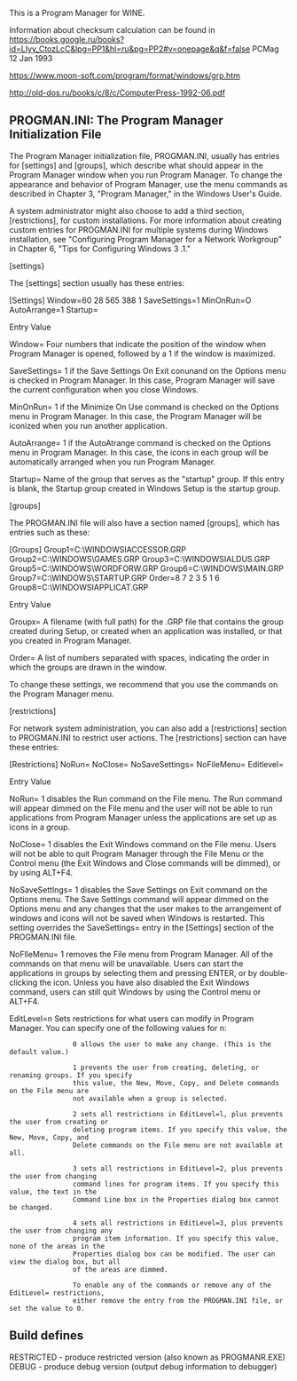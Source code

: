 This is a Program Manager for WINE.


Information about checksum calculation can be found in https://books.google.ru/books?id=LIyy_CtozLcC&lpg=PP1&hl=ru&pg=PP2#v=onepage&q&f=false PCMag 12 Jan 1993

https://www.moon-soft.com/program/format/windows/grp.htm

http://old-dos.ru/books/c/8/c/ComputerPress-1992-06.pdf


## PROGMAN.INI: The Program Manager Initialization File

The Program Manager initialization file, PROGMAN.INI, usually has entries for
[settings] and [groups], which describe what should appear in the Program
Manager window when you run Program Manager. To change the appearance
and behavior of Program Manager, use the menu commands as described in
Chapter 3, "Program Manager," in the Windows User's Guide.

A system administrator might also choose to add a third section, [restrictions],
for custom installations. For more information about creating custom entries
for PROGMAN.INI for multiple systems during Windows installation, see
"Configuring Program Manager for a Network Workgroup" in Chapter 6,
"Tips for Configuring Windows 3 .1."

[settings}

The [settings] section usually has these entries:

[Settings]
Window=60 28 565 388 1
SaveSettings=1
MinOnRun=O
AutoArrange=1
Startup=

Entry			Value

Window=         Four numbers that indicate the position of the window when Program Manager
				is opened, followed by a 1 if the window is maximized.

SaveSettings=	1 if the Save Settings On Exit conunand on the Options menu is checked in
				Program Manager. In this case, Program Manager will save the current
				configuration when you close Windows.
	
MinOnRun=		1 if the Minimize On Use command is checked on the Options menu in Program
				Manager. In this case, the Program Manager will be iconized when you run
				another application.

AutoArrange=	1 if the AutoAtrange command is checked on the Options menu in Program
				Manager. In this case, the icons in each group will be automatically arranged
				when you run Program Manager.

Startup=		Name of the group that serves as the "startup" group. If this entry is blank, the
				Startup group created in Windows Setup is the startup group.


[groups]

The PROGMAN.INI file will also have a section named [groups], which has
entries such as these:

[Groups]
Group1=C:\WINDOWSIACCESSOR.GRP
Group2=C:\WINDOWS\GAMES.GRP
Group3=C:\WINDOWSIALDUS.GRP
Group5=C:\WINDOWS\WORDFORW.GRP
Group6=C:\WINDOWS\MAIN.GRP
Group7=C:\WINDOWS\STARTUP.GRP
Order=8 7 2 3 5 1 6
Group8=C:\WINDOWSIAPPLICAT.GRP

Entry		Value

Groupx=		A filename (with full path) for the .GRP file that contains the group created
			during Setup, or created when an application was installed, or that you created in
			Program Manager.

Order=		A list of numbers separated with spaces, indicating the order in which the groups
			are drawn in the window.
			
To change these settings, we recommend that you use the commands on the
Program Manager menu.

[restrictions]

For network system administration, you can also add a [restrictions] section to
PROGMAN.INI to restrict user actions. The [restrictions] section can have
these entries:

[Restrictions]
NoRun=
NoClose=
NoSaveSettings=
NoFileMenu=
Editlevel=

Entry				Value

NoRun=				1 disables the Run command on the File menu. The Run command will appear
					dimmed on the File menu and the user will not be able to run applications from
					Program Manager unless the applications are set up as icons in a group.
			
NoClose=			1 disables the Exit Windows command on the File menu. Users will not be able
					to quit Program Manager through the File Menu or the Control menu (the Exit
					Windows and Close commands will be dimmed), or by using ALT+F4.
	
NoSaveSettlngs=		1 disables the Save Settings on Exit command on the Options menu. The Save
					Settings command will appear dimmed on the Options menu and any changes
					that the user makes to the arrangement of windows and icons will not be saved
					when Windows is restarted. This setting overrides the SaveSettings= entry in the
					[Settings] section of the PROGMAN.INI file.

NoFlleMenu=			1 removes the File menu from Program Manager. All of the commands on that
					menu will be unavailable. Users can start the applications in groups by selecting
					them and pressing ENTER, or by double-clicking the icon. Unless you have also
					disabled the Exit Windows command, users can still quit Windows by using the
					Control menu or ALT+F4.
					
EditLevel=n			Sets restrictions for what users can modify in Program Manager. You can specify
					one of the following values for n:

					0 allows the user to make any change. (This is the default value.)

					1 prevents the user from creating, deleting, or renaming groups. If you specify
					this value, the New, Move, Copy, and Delete commands on the File menu are
					not available when a group is selected.

					2 sets all restrictions in EditLevel=l, plus prevents the user from creating or
					deleting program items. If you specify this value, the New, Move, Copy, and
					Delete commands on the File menu are not available at all.

					3 sets all restrictions in EditLevel=2, plus prevents the user from changing
					command lines for program items. If you specify this value, the text in the
					Command Line box in the Properties dialog box cannot be changed.

					4 sets all restrictions in EditLevel=3, plus prevents the user from changing any
					program item information. If you specify this value, none of the areas in the
					Properties dialog box can be modified. The user can view the dialog box, but all
					of the areas are dimmed.
					
					To enable any of the commands or remove any of the EditLevel= restrictions,
					either remove the entry from the PROGMAN.INI file, or set the value to 0.

## Build defines

RESTRICTED - produce restricted version (also known as PROGMANR.EXE)
DEBUG - produce debug version (output debug information to debugger)
